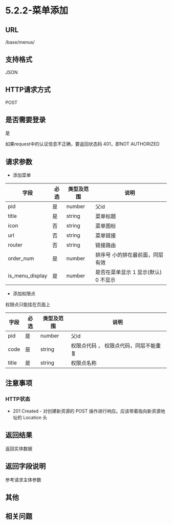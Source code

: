 # 5.2.2-菜单添加

## URL

/base/menus/

## 支持格式

JSON

## HTTP请求方式

POST

## 是否需要登录

是

如果request中的认证信息不正确，要返回状态码 401，即NOT AUTHORIZED

## 请求参数

- 添加菜单

字段 | 必选 | 类型及范围 | 说明
----|------|----------|-------------
pid               |   是   | number    | 父id
title             |   是   | string    | 菜单标题
icon              |   否   | string    | 菜单图标
url               |   否   | string    | 菜单链接
router            |   否   | string    | 链接路由
order_num         |   是   | number    | 排序号 小的排在最前面，同层有效
is_menu_display   |   是   | number    | 是否在菜单显示 1 显示(默认) 0 不显示

- 添加权限点

权限点只能挂在页面上

字段 | 必选 | 类型及范围 | 说明
----|------|----------|-------------
pid               |   是   | number    | 父id
code              |   是   | string    | 权限点代码 ， 权限点代码，同层不能重复
title             |   是   | string    | 权限点名称

## 注意事项

### HTTP状态

- 201 Created - 对创建新资源的 POST 操作进行响应。应该带着指向新资源地址的 Location 头

## 返回结果

返回实体数据

## 返回字段说明

参考请求主体参数

## 其他

## 相关问题
